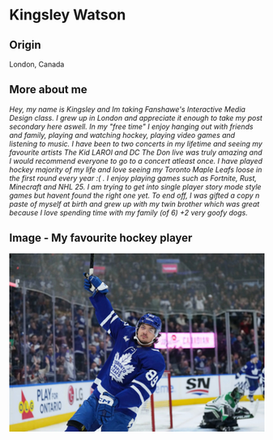 
# Kingsley Watson

## Origin
London, Canada

## More about me
*Hey, my name is Kingsley and Im taking Fanshawe's Interactive Media Design class. I grew up in London and appreciate it enough to take my post secondary here aswell. In my "free time" I enjoy hanging out with friends and family, playing and watching hockey, playing video games and listening to music. I have been to two concerts in my lifetime and seeing my favourite artists The Kid LAROI and DC The Don live was truly amazing and I would recommend everyone to go to a concert atleast once. I have played hockey majority of my life and love seeing my Toronto Maple Leafs loose in the first round every year :( . I enjoy playing games such as Fortnite, Rust, Minecraft and NHL 25. I am trying to get into single player story mode style games but havent found the right one yet. To end off, I was gifted a copy n paste of myself at birth and grew up with my twin brother which was great because I love spending time with my family (of 6) +2 very goofy dogs.*

## Image - My favourite hockey player

![My favourite hockey player.](/images/nick_robertson.jpeg)